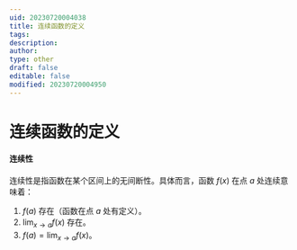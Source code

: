```yaml
---
uid: 20230720004038
title: 连续函数的定义
tags: 
description: 
author: 
type: other
draft: false
editable: false
modified: 20230720004950
---
```


# 连续函数的定义

#### 连续性

连续性是指函数在某个区间上的无间断性。具体而言，函数 $f(x)$ 在点 $a$ 处连续意味着：

1. $f(a)$ 存在（函数在点 $a$ 处有定义）。
2. $\lim_{{x \to a}} f(x)$ 存在。
3. $f(a) = \lim_{{x \to a}} f(x)$。
